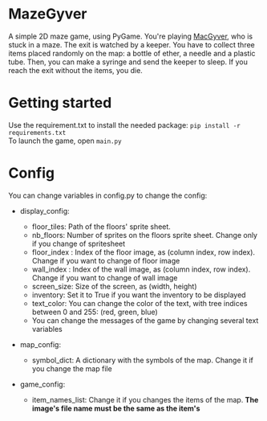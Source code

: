 # MazeGyver
A simple 2D maze game, using PyGame. You're playing [MacGyver](https://www.youtube.com/watch?v=lc8RFPZUkiQ), who is stuck in a maze. The exit is watched by a keeper.
You have to collect three items placed randomly on the map: a bottle of ether, a needle and a plastic tube. Then, you can make a syringe and send the keeper to sleep.
If you reach the exit without the items, you die.

# Getting started
Use the requirement.txt to install the needed package: 
`pip install -r requirements.txt`\
To launch the game, open `main.py`

# Config
You can change variables in config.py to change the config:

- display_config:
  - floor_tiles: Path of the floors' sprite sheet.
  - nb_floors: Number of sprites on the floors sprite sheet. Change only if you change of spritesheet
  - floor_index : Index of the floor image, as (column index, row index). Change if you want to change of floor image
  - wall_index : Index of the wall image, as (column index, row index). Change if you want to change of wall image
  - screen_size: Size of the screen, as (width, height)
  - inventory: Set it to True if you want the inventory to be displayed
  - text_color: You can change the color of the text, with tree indices between 0 and 255: (red, green, blue)
  - You can change the messages of the game by changing several text variables

- map_config:
  - symbol_dict: A dictionary with the symbols of the map. Change it if you change the map file

- game_config:
  - item_names_list: Change it if you changes the items of the map. **The image's file name must be the same as the item's**
